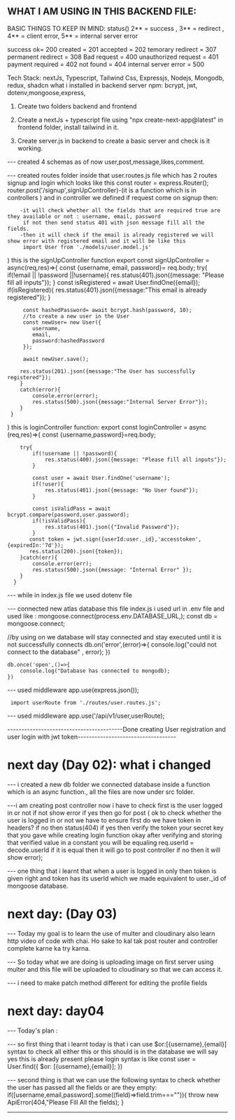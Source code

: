 ## WHAT I AM USING IN THIS BACKEND FILE:

BASIC THINGS TO KEEP IN MIND: status() 2** = success , 3** = redirect , 4** = client error, 5** = internal server error

success ok= 200
created = 201
accepted = 202
temorary redirect = 307
permanent redirect = 308
Bad request = 400
unauthorized request = 401
payment required = 402
not found = 404
internal server error = 500

Tech Stack: nextJs, Typescript, Tailwind Css, Expressjs, Nodejs, Mongodb, redux, shadcn
what i installed in backend server npm: bcrypt, jwt, dotenv,mongoose,express,

1. Create two folders backend and frontend

2. Create a nextJs + typescript file using "npx create-next-app@latest" in frontend folder, install tailwind in it.

3. Create server.js in backend to create a basic server and check is it working.

--- created 4 schemas as of now user,post,message,likes,comment.

--- created routes folder inside that user.routes.js file which has 2 routes signup and login which looks like this
const router = express.Router();
router.post('/signup',signUpController)-(it is a function which is in controllers ) and in controller we defined if
request come on signup then:

        -it will check whether all the fields that are required true are they available or not : username, email, password
         if not then send status 401 with json message fill all the fields.
        -then it will check if the email is already registered we will show error with registered email and it will be like this
         import User from './models/user.model.js'

) this is the signUpController function
export const signUpController = async(req,res)=>{
const {username, email, password}= req.body;
try{
if(!email || !password ||!username){
res.status(401).json({message: "Please fill all inputs"});
}
const isRegistered = await User.findOne({email});
if(isRegistered){
res.status(401).json({message:"This email is already registered"});
}

         const hashedPassword= await bcrypt.hash(password, 10);
         //to create a new user in the User
         const newUser= new User({
            username,
            email,
            password:hashedPassword
         });

         await newUser.save();

        res.status(201).json({message:"The User has successfully registered"});
        }
        catch(error){
            console.error(error);
            res.status(500).json({message:"Internal Server Error"});
        }
     }

) this is loginController function:
export const loginController = async (req,res)=>{
const {username,password}=req.body;

        try{
            if(!username || !password){
                res.status(400).json({message: "Please fill all inputs"});
            }

            const user = await User.findOne('username');
            if(!user){
                res.status(401).json({message: "No User found"});
            }

            const isValidPass = await bcrypt.compare(password,user.password);
            if(!isValidPass){
                res.status(401).json({"Invalid Password"});
            }
           const token = jwt.sign({userId:user._id},'accesstoken',{expiredIn:'7d'});
           res.status(200).json({token});
        }catch(err){
            console.error(err);
            res.status(500).json({message: "Internal Error" });
        }
      }

--- while in index.js file we used dotenv file

--- connected new atlas database this file index.js i used url in .env file and used like
: mongoose.connect(process.env.DATABASE_URL,);
const db = mongoose.connect;

//by using on we database will stay connected and stay executed until it is not successfully connects
db.on('error',(error)=>{
console.log("could not connect to the database" , error);
})

    db.once('open',()=>{
        console.log("Database has connected to mongodb);
    })

--- used middleware app.use(express.json());

     import userRoute from './routes/user.routes.js';

--- used middleware app.use('/api/v1/user,userRoute);

-----------------------------------------Done creating User registration and user login with jwt token-----------------------------------

# next day (Day 02): what i changed

--- i created a new db folder we connected database inside a function which is an async function., all the files are now
under src folder.

---i am creating post controller now i have to check first is the user logged in or not if not show error if yes then go for
post ( ok to check whether the user is logged in or not we have to ensure first do we have token in headers? if no then status(404) if yes
then verify the token your secret key that you gave while creating login function okay after verifying and storing that verified value in a constant you will be equaling req.userId = decode.userId if it is equal then it will go to post controller if no then it will show error);

--- one thing that i learnt that when a user is logged in only then token is given right and token has its userId which we made equivalent to user.\_id of mongoose database.

# next day: (Day 03)

--- Today my goal is to learn the use of multer and cloudinary also learn http video of code with chai. Ho sake to kal tak post router and controller complete karne ka try karna.

--- So today what we are doing is uploading image on first server using multer and this file will be uploaded to cloudinary so that we can access it.

--- i need to make patch method different for editing the profile fields

# next day: day04

--- Today's plan :

--- so first thing that i learnt today is that i can use $or:[{username},{email}] syntax to check all either this or this should is in the database we will say yes this is already present please login syntax is like
const user = User.find({
$or: [{username},{email}];
})

--- second thing is that we can use the following syntax to check whether the user has passed all the fields or are they empty:
if([username,email,password].some((field)=>field.trim==="")){
throw new ApiError(404,"Please Fill All the fields);
}

---
